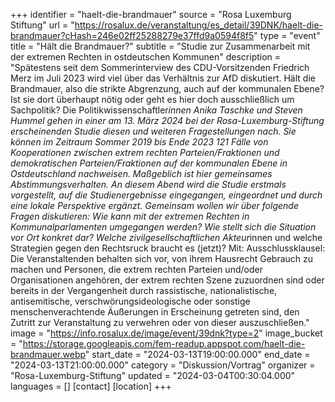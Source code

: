 +++
identifier = "haelt-die-brandmauer"
source = "Rosa Luxemburg Stiftung"
url = "https://rosalux.de/veranstaltung/es_detail/39DNK/haelt-die-brandmauer?cHash=246e02ff25288279e37ffd9a0594f8f5"
type = "event"
title = "Hält die Brandmauer?"
subtitle = "Studie zur Zusammenarbeit mit der extremen Rechten in ostdeutschen Kommunen"
description = "Spätestens seit dem Sommerinterview des CDU-Vorsitzenden Friedrich Merz im Juli 2023 wird viel über das Verhältnis zur AfD diskutiert. Hält die Brandmauer, also die strikte Abgrenzung, auch auf der kommunalen Ebene? Ist sie dort überhaupt nötig oder geht es hier doch ausschließlich um Sachpolitik? 
Die Politikwissenschaftler*innen Anika Taschke und Steven Hummel gehen in einer am 13. März 2024 bei der Rosa-Luxemburg-Stiftung erscheinenden Studie diesen und weiteren Fragestellungen nach. Sie können im Zeitraum Sommer 2019 bis Ende 2023 121 Fälle von Kooperationen zwischen extrem rechten Parteien/Fraktionen und demokratischen Parteien/Fraktionen auf der kommunalen Ebene in Ostdeutschland nachweisen. Maßgeblich ist hier gemeinsames Abstimmungsverhalten. 
An diesem Abend wird die Studie erstmals vorgestellt, auf die Studienergebnisse eingegangen, eingeordnet und durch eine lokale Perspektive ergänzt. Gemeinsam wollen wir über folgende Fragen diskutieren: Wie kann mit der extremen Rechten in Kommunalparlamenten umgegangen werden? Wie stellt sich die Situation vor Ort konkret dar? Welche zivilgesellschaftlichen Akteur*innen und welche Strategien gegen den Rechtsruck braucht es (jetzt)?
Mit:
Ausschlussklausel: Die Veranstaltenden behalten sich vor, von ihrem Hausrecht Gebrauch zu machen und Personen, die extrem rechten Parteien und/oder Organisationen angehören, der extrem rechten Szene zuzuordnen sind oder bereits in der Vergangenheit durch rassistische, nationalistische, antisemitische, verschwörungsideologische oder sonstige menschenverachtende Äußerungen in Erscheinung getreten sind, den Zutritt zur Veranstaltung zu verwehren oder von dieser auszuschließen."
image = "https://info.rosalux.de/image/event/39dnk?type=2"
image_bucket = "https://storage.googleapis.com/fem-readup.appspot.com/haelt-die-brandmauer.webp"
start_date = "2024-03-13T19:00:00.000"
end_date = "2024-03-13T21:00:00.000"
category = "Diskussion/Vortrag"
organizer = "Rosa-Luxemburg-Stiftung"
updated = "2024-03-04T00:30:04.000"
languages = []
[contact]
[location]
+++